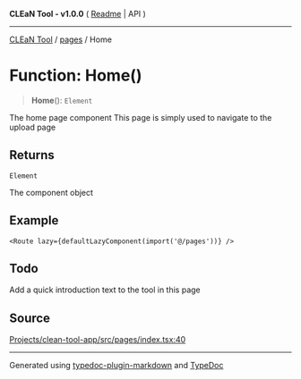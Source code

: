 **CLEaN Tool - v1.0.0** ( [Readme](../../README.md) \| API )

***

[CLEaN Tool](../../modules.md) / [pages](../README.md) / Home

# Function: Home()

> **Home**(): `Element`

The home page component
This page is simply used to navigate to the upload page

## Returns

`Element`

The component object

## Example

```tsx
<Route lazy={defaultLazyComponent(import('@/pages'))} />
```

## Todo

Add a quick introduction text to the tool in this page

## Source

[Projects/clean-tool-app/src/pages/index.tsx:40](https://github.com/yuckyh/clean-tool-app/)

***

Generated using [typedoc-plugin-markdown](https://www.npmjs.com/package/typedoc-plugin-markdown) and [TypeDoc](https://typedoc.org/)
